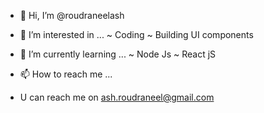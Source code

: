 - 👋 Hi, I’m @roudraneelash
- 👀 I’m interested in ...
  ~ Coding
  ~ Building UI components

- 🌱 I’m currently learning ...
   ~ Node Js
   ~ React jS
   
- 📫 How to reach me ...
-  U can reach me on ash.roudraneel@gmail.com


<!---
roudraneelash/roudraneelash is a ✨ special ✨ repository because its `README.md` (this file) appears on your GitHub profile.
You can click the Preview link to take a look at your changes.
--->
